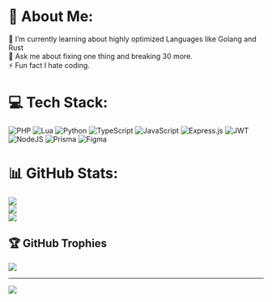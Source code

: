 # 💫 About Me:
🌱 I’m currently learning about highly optimized Languages like Golang and Rust<br>💬 Ask me about fixing one thing and breaking 30 more.<br>⚡ Fun fact I hate coding.



# 💻 Tech Stack:
![PHP](https://img.shields.io/badge/php-%23777BB4.svg?style=for-the-badge&logo=php&logoColor=white) ![Lua](https://img.shields.io/badge/lua-%232C2D72.svg?style=for-the-badge&logo=lua&logoColor=white) ![Python](https://img.shields.io/badge/python-3670A0?style=for-the-badge&logo=python&logoColor=ffdd54) ![TypeScript](https://img.shields.io/badge/typescript-%23007ACC.svg?style=for-the-badge&logo=typescript&logoColor=white) ![JavaScript](https://img.shields.io/badge/javascript-%23323330.svg?style=for-the-badge&logo=javascript&logoColor=%23F7DF1E) ![Express.js](https://img.shields.io/badge/express.js-%23404d59.svg?style=for-the-badge&logo=express&logoColor=%2361DAFB) ![JWT](https://img.shields.io/badge/JWT-black?style=for-the-badge&logo=JSON%20web%20tokens) ![NodeJS](https://img.shields.io/badge/node.js-6DA55F?style=for-the-badge&logo=node.js&logoColor=white) ![Prisma](https://img.shields.io/badge/Prisma-3982CE?style=for-the-badge&logo=Prisma&logoColor=white) ![Figma](https://img.shields.io/badge/figma-%23F24E1E.svg?style=for-the-badge&logo=figma&logoColor=white)
# 📊 GitHub Stats:
![](https://github-readme-stats.vercel.app/api?username=ARLBR10&theme=dark&hide_border=false&include_all_commits=true&count_private=true)<br/>
![](https://github-readme-streak-stats.herokuapp.com/?user=ARLBR10&theme=dark&hide_border=false)<br/>
![](https://github-readme-stats.vercel.app/api/top-langs/?username=ARLBR10&theme=dark&hide_border=false&include_all_commits=true&count_private=true&layout=compact)

## 🏆 GitHub Trophies
![](https://github-profile-trophy.vercel.app/?username=ARLBR10&theme=radical&no-frame=false&no-bg=true&margin-w=4)

---
[![](https://visitcount.itsvg.in/api?id=ARLBR10&icon=0&color=0)](https://visitcount.itsvg.in)

<!-- Proudly created with GPRM ( https://gprm.itsvg.in ) -->
